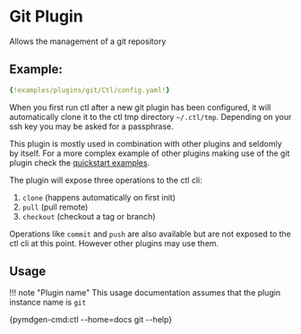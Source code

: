 # Git Plugin

Allows the management of a git repository

## Example:

```yaml
{!examples/plugins/git/Ctl/config.yaml!}
```

When you first run ctl after a new git plugin has been configured, it will automatically clone it to the ctl tmp directory `~/.ctl/tmp`. Depending on your ssh key you may be asked for a passphrase.

This plugin is mostly used in combination with other plugins and seldomly by itself. For a more complex example of other plugins making use of the git plugin check the [quickstart examples](/quickstart).

The plugin will expose three operations to the ctl cli:

1. `clone` (happens automatically on first init)
2. `pull` (pull remote)
3. `checkout` (checkout a tag or branch)

Operations like `commit` and `push` are also available but are not exposed to the ctl cli at this point. However other plugins may use them.


## Usage

!!! note "Plugin name"
    This usage documentation assumes that the plugin instance name
    is `git`

{pymdgen-cmd:ctl --home=docs git --help}

